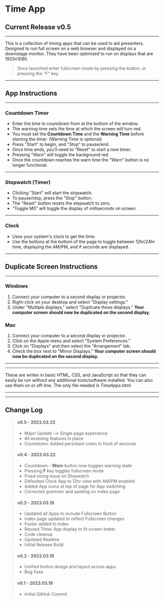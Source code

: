 # Time App

## Current Release v0.5

---

This is a collection of timing apps that can be used to aid presenters. Designed to run full screen on a web browser and displayed on a downstage monitor. They have been optimized to run on displays that are 1920x1080.

> Once launched enter fullscreen mode by pressing the button, or pressing the "F" key.

---
## App Instructions
---
### Countdown Timer
- Enter the time to countdown from at the bottom of the window.
- The warning time sets the time at which the screen will turn red.
- You must set the <b>Countdown Time</b> and the <b>Warning Time</b> before starting the timer. (Warning Time is optional)
- Press "Start" to begin, and "Stop" to pause/end. 
- Once time ends, you'll need to "Reset" to start a new timer. 
- Pressing "Warn" will toggle the background red.
- Once the countdown reaches the warn time the "Warn" button is no longer functional.

---
### Stopwatch (Timer)
- Clicking "Start" will start the stopwatch.
- To pause/stop, press the "Stop" button.
- The "Reset" button resets the stopwatch to zero.
- "Toggle MS" will toggle the display of milliseconds on screen.

---
### Clock
- Uses your system's clock to get the time.
- Use the bottons at the bottom of the page to toggle between 12hr/24hr time, displaying the AM/PM, and if seconds are displayed. 



---
## Duplicate Screen Instructions
---
### Windows
1. Connect your computer to a second display or projector.
2. Right-click on your desktop and select "Display settings."
3. Under "Multiple displays," select "Duplicate these displays."
<b>Your computer screen should now be duplicated on the second display.</b>

### Mac
1. Connect your computer to a second display or projector.
2. Click on the Apple menu and select "System Preferences."
3. Click on "Displays" and then select the "Arrangement" tab.
4. Check the box next to "Mirror Displays."
<b>Your computer screen should now be duplicated on the second display.</b>

---
---
These are writen in basic HTML, CSS, and JavaScript so that they can easily be run without any additional tools/software installed. You can also use them on or off-line. The only file needed is <i>TimeApps.html</i>

---
---



## Change Log

> #### v0.5 - 2023.03.22
>
> - Major Update --> Single page experience
> - All exsisting features in place
> - Countdown: Added persistant colon in front of seconds

> #### v0.4 - 2023.03.22
>
> - Countdown - <b>Warn</b> button now toggles warning state
> - Pressing <b>F</b> key toggles fullscreen mode
> - Fixed sizing issue on Stopwatch
> - Defaulted Clock App to 12hr view with AM/PM enabled
> - Added App icons at top of page for App switching
> - Corrected grammer and spelling on Index page

> #### v0.3 - 2023.03.19
>
> - Updated all Apps to include Fullscreen Button
> - Index page updated to reflect Fullscreen changes
> - Footer added to Index
> - Reszed Timer App display to fit screen better
> - Code cleanup
> - Updated Readme
> - Initial Release Build

> #### v0.2 - 2023.03.18
>
> - Unified button design and layout across apps
> - Bug fixes

> #### v0.1 - 2023.03.18
>
> - Initial GitHub Commit
